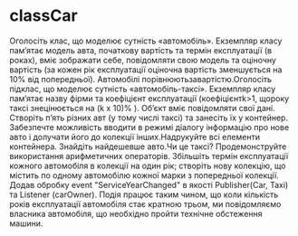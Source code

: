 # classCar
Оголосіть клас, що моделює сутність «автомобіль». 
Екземпляр класу пам’ятає модель авта, початкову вартість та термін експлуатації (в роках), вміє зображати себе, повідомляти свою модель та оціночну вартість (за кожен рік експлуатації оціночна вартість зменшується на 10% від попередньої).
Автомобілі порівнюютьзавартістю.Оголосіть підклас, що моделює сутність  «автомобіль-таксі».  Екземпляр  класу  пам’ятає  назву  фірми  та  коефіцієнт експлуатації  (коефіцієнтk>1,  щороку  таксі  знецінюється  на (k х 10)%  ).  Об’єкт  вміє повідомляти свої дані.
Створіть  п’ять  різних  авт  (у  тому  числі  таксі)  та  занесіть  їх  у  контейнер.  Забезпечте можливість вводити в режимі діалогу інформацію про нове авто і долучати його до колекції 
інших.Надрукуйте  всі  елементи  контейнера.  Знайдіть  найдешевше  авто.Чи  це  таксі? Продемонструйте використання арифметичних операторів. Збільшіть термін експлуатації кожного автомобіля в колекції на один рік; створіть нову колекцію, що містить по одному автомобілю кожної марки з попередньої колекції.
Додав обробку event "ServiceYearChanged" в якості Publisher(Car, Taxi) та Listener (carOwner). Подія працює таким чином, що коли кількість років експлуатації автомобіля стає кратною трьом, ми повідомляємо власника автомобіля, що необхідно пройти технічне обстеження машини.